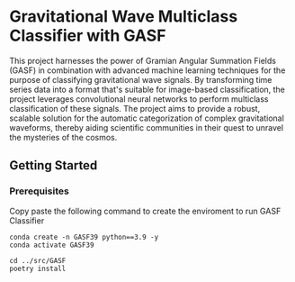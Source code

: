 # Gravitational Wave Multiclass Classifier with GASF


This project harnesses the power of Gramian Angular Summation Fields (GASF) in combination with advanced machine learning techniques for the purpose of classifying gravitational wave signals. By transforming time series data into a format that's suitable for image-based classification, the project leverages convolutional neural networks to perform multiclass classification of these signals. The project aims to provide a robust, scalable solution for the automatic categorization of complex gravitational waveforms, thereby aiding scientific communities in their quest to unravel the mysteries of the cosmos.

## Getting Started

### Prerequisites
Copy paste the following command to create the enviroment to run GASF Classifier

```
conda create -n GASF39 python==3.9 -y
conda activate GASF39

cd ../src/GASF
poetry install
```
